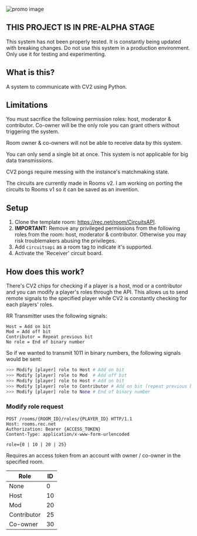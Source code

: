 ![promo image](https://i.imgur.com/sk1KyTT.png)

## THIS PROJECT IS IN PRE-ALPHA STAGE
This system has not been properly tested. It is constantly being updated with breaking changes. Do not use this system in a production environment. Only use it for testing and experimenting.

## What is this?
A system to communicate with CV2 using Python.


## Limitations
You must sacrifice the following permission roles: host, moderator & contributor. Co-owner will be the only role you can grant others without triggering the system. 

Room owner & co-owners will not be able to receive data by this system.

You can only send a single bit at once. This system is not applicable for big data transmissions.

CV2 pongs require messing with the instance's matchmaking state.

The circuits are currently made in Rooms v2. I am working on porting the circuits to Rooms v1 so it can be saved as an invention.


## Setup
1. Clone the template room: https://rec.net/room/CircuitsAPI.
2. **IMPORTANT:** Remove any privileged permissions from the following roles from the room: host, moderator & contributor. Otherwise you may risk troublemakers abusing the privileges.
3. Add `circuitsapi` as a room tag to indicate it's supported.
4. Activate the 'Receiver' circuit board.


## How does this work?
There's CV2 chips for checking if a player is a host, mod or a contributor and you can modify a player's roles through the API. This allows us to send remote signals to the specified player while CV2 is constantly checking for each players' roles.

RR Transmitter uses the following signals:
```
Host = Add on bit
Mod = Add off bit
Contributor = Repeat previous bit
No role = End of binary number
```

So if we wanted to transmit 1011 in binary numbers, the following signals would be sent:

```py
>>> Modify [player] role to Host # Add on bit
>>> Modify [player] role to Mod  # Add off bit
>>> Modify [player] role to Host # Add on bit
>>> Modify [player] role to Contributor # Add on bit (repeat previous bit)
>>> Modify [player] role to None # End of binary number
```

### Modify role request
```
POST /rooms/{ROOM_ID}/roles/{PLAYER_ID} HTTP/1.1
Host: rooms.rec.net
Authorization: Bearer {ACCESS_TOKEN}
Content-Type: application/x-www-form-urlencoded

role={0 | 10 | 20 | 25}
```

Requires an access token from an account with owner / co-owner in the specified room.

Role | ID
--- | ---
None | 0
Host | 10
Mod | 20
Contributor | 25
Co-owner | 30

